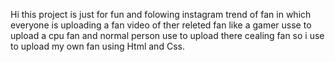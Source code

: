 Hi this project is just for fun and folowing instagram trend of fan in which everyone is uploading a fan video of ther releted fan like a gamer usse to upload a cpu fan and normal person use to upload there cealing fan so i use to upload my own fan using Html and Css.
